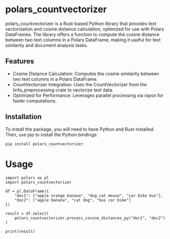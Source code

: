 # polars_countvectorizer

polars_countvectorizer is a Rust-based Python library that provides text vectorization and cosine distance calculation, optimized for use with Polars DataFrames. The library offers a function to compute the cosine distance between two text columns in a Polars DataFrame, making it useful for text similarity and document analysis tasks.

## Features

- Cosine Distance Calculation: Computes the cosine similarity between two text columns in a Polars DataFrame.
- CountVectorizer Integration: Uses the CountVectorizer from the linfa_preprocessing crate to vectorize text data.
- Optimized for Performance: Leverages parallel processing via rayon for faster computations.

## Installation

To install the package, you will need to have Python and Rust installed. Then, use pip to install the Python bindings:

```console
pip install polars_countvectorizer
```

# Usage
```
import polars as pl
import polars_countvectorizer

df = pl.DataFrame({
    "doc1": ["apple orange banana", "dog cat mouse", "car bike bus"],
    "doc2": ["apple banana", "cat dog", "bus car bike"]
})

result = df.select(
    polars_countvectorizer.process_cosine_distances_py("doc1", "doc2")
)

print(result)
```
